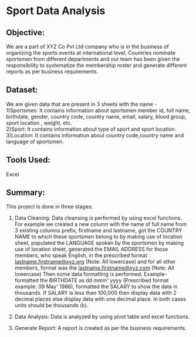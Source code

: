# Sport Data Analysis 
## Objective:
We are a part of XYZ Co Pvt Ltd company who is in the business of organizing the sports events at international level. Countries nominate sportsmen from different departments and our team has been given the responsibility to systematize the membership roster and generate different reports as per business requirements.

## Dataset:
We are given data that are present in 3 sheets with the name -<br/>
1)Sportsmen: It contains information about sportsmen member id, full name, birthdate, gender, country code, country name, email, salary, blood group, sport location , weight, etc.<br/>
2)Sport: It contains information about type of sport and sport location.<br/>
3)Location: It contains information about country code,country name and language of sportsmen.

## Tools Used:
Excel

## Summary:
This project is done in three stages: 
1) Data Cleaning:
Data cleansing is performed by using excel functions. For example we created a new column with the name of full name from 3 existing columns prefix, firstname and          lastname, got the COUNTRY NAME to which these sportsmen belong to by making use of location sheet, populated the LANGUAGE spoken by the sportsmen by making use of location sheet, generated the EMAIL ADDRESS for those members, who speak English, in the prescribed format : lastname.firstname@xyz.org (Note: All lowercase) and for all other members, format was the lastname.firstname@xyz.com (Note: All lowercase)
Then some data formatting is performed. Example- formatted the BIRTHDATE as dd mmm' yyyy (Prescribed format example: 09 May' 1986), formatted the SALARY to show the data in thousands. If SALARY is less than 100,000 then display data with 2 decimal places else display data with one decimal place. In both cases units should be thousands (k).

2) Data Analysis: Data is analyzed by using pivot table and excel functions.

3) Generate Report: A report is created as per the business requirements.


